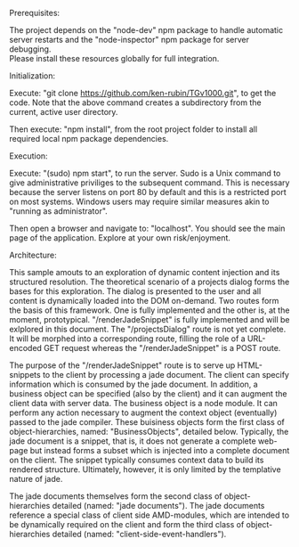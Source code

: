 Prerequisites:

The project depends on the "node-dev" npm package to handle automatic server restarts and the "node-inspector" npm package for server debugging.  
Please install these resources globally for full integration.


Initialization:

Execute: "git clone https://github.com/ken-rubin/TGv1000.git", to get the code.
Note that the above command creates a subdirectory from the current, active user directory.

Then execute: "npm install", from the root project folder to install all required local npm package dependencies.


Execution:

Execute: "(sudo) npm start", to run the server.  Sudo is a Unix command to give administrative priviliges to the subsequent command.  This is necessary because the server listens on port 80 by default and this is a restricted port on most systems.  Windows users may require similar measures akin to "running as administrator".

Then open a browser and navigate to: "localhost".  You should see the main page of the application.  Explore at your own risk/enjoyment.

Architecture:

This sample amouts to an exploration of dynamic content injection and its structured resolution.
The theoretical scenario of a projects dialog forms the bases for this exploration.  The dialog is presented to the user and all content is dynamically loaded into the DOM on-demand.  Two routes form the basis of this framework.  One is fully implemented and the other is, at the moment, prototypical.  "/renderJadeSnippet" is fully implemented and will be exlplored in this document.  The "/projectsDialog" route is not yet complete.  It will be morphed into a corresponding route, filling the role of a URL-encoded GET request whereas the "/renderJadeSnippet" is a POST route.

The purpose of the "/renderJadeSnippet" route is to serve up HTML-snippets to the client by processing a jade document.  The client can specify information which is consumed by the jade document.  In addition, a business object can be specified (also by the client) and it can augment the client data with server data.  The business object is a node module.  It can perform any action necessary to augment the context object (eventually) passed to the jade compiler.  These buisiness objects form the first class of object-hierarchies, named: "BusinessObjects", detailed below.  Typically, the jade document is a snippet, that is, it does not generate a complete web-page but instead  forms a subset which is injected into a complete document on the client.  The snippet typically consumes context data to build its rendered structure.  Ultimately, however, it is only limited by the templative nature of jade.

The jade documents themselves form the second class of object-hierarchies detailed (named: "jade documents").  The jade documents reference a special class of client side AMD-modules, which are intended to be dynamically required on the client and form the third class of object-hierarchies detailed (named: "client-side-event-handlers").

